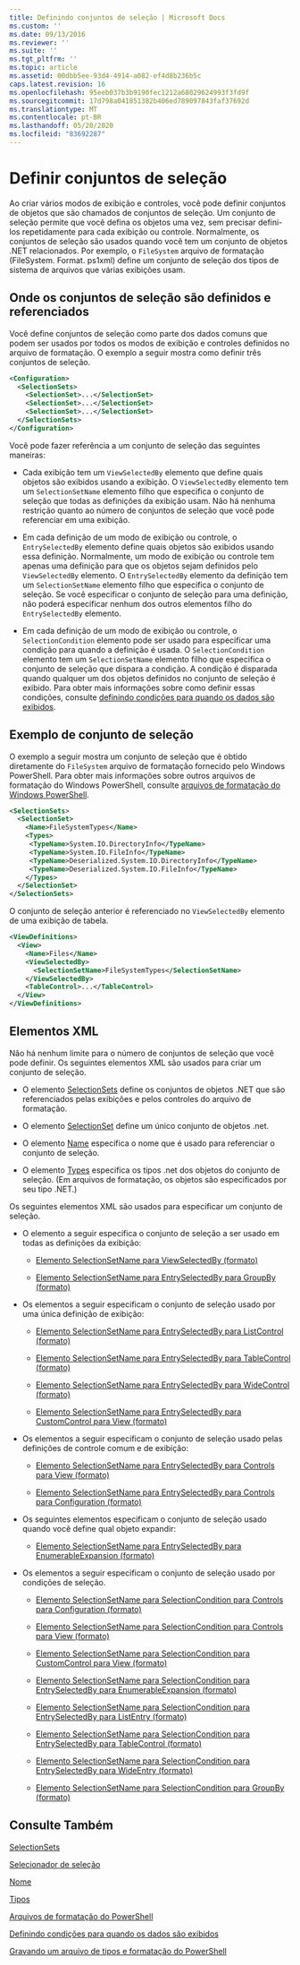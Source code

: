```yaml
---
title: Definindo conjuntos de seleção | Microsoft Docs
ms.custom: ''
ms.date: 09/13/2016
ms.reviewer: ''
ms.suite: ''
ms.tgt_pltfrm: ''
ms.topic: article
ms.assetid: 00dbb5ee-93d4-4914-a082-ef4d8b236b5c
caps.latest.revision: 16
ms.openlocfilehash: 95eeb037b3b9190fec1212a68029624993f3fd9f
ms.sourcegitcommit: 17d798a041851382b406ed789097843faf37692d
ms.translationtype: MT
ms.contentlocale: pt-BR
ms.lasthandoff: 05/20/2020
ms.locfileid: "83692287"
---
```

# <a name="defining-selection-sets"></a>Definir conjuntos de seleção

Ao criar vários modos de exibição e controles, você pode definir conjuntos de objetos que são chamados de conjuntos de seleção. Um conjunto de seleção permite que você defina os objetos uma vez, sem precisar defini-los repetidamente para cada exibição ou controle. Normalmente, os conjuntos de seleção são usados quando você tem um conjunto de objetos .NET relacionados. Por exemplo, o `FileSystem` arquivo de formatação (FileSystem. Format. ps1xml) define um conjunto de seleção dos tipos de sistema de arquivos que várias exibições usam.

## <a name="where-selection-sets-are-defined-and-referenced"></a>Onde os conjuntos de seleção são definidos e referenciados

Você define conjuntos de seleção como parte dos dados comuns que podem ser usados por todos os modos de exibição e controles definidos no arquivo de formatação. O exemplo a seguir mostra como definir três conjuntos de seleção.

```xml
<Configuration>
  <SelectionSets>
    <SelectionSet>...</SelectionSet>
    <SelectionSet>...</SelectionSet>
    <SelectionSet>...</SelectionSet>
  </SelectionSets>
</Configuration>
```

Você pode fazer referência a um conjunto de seleção das seguintes maneiras:

- Cada exibição tem um `ViewSelectedBy` elemento que define quais objetos são exibidos usando a exibição. O `ViewSelectedBy` elemento tem um `SelectionSetName` elemento filho que especifica o conjunto de seleção que todas as definições da exibição usam. Não há nenhuma restrição quanto ao número de conjuntos de seleção que você pode referenciar em uma exibição.

- Em cada definição de um modo de exibição ou controle, o `EntrySelectedBy` elemento define quais objetos são exibidos usando essa definição. Normalmente, um modo de exibição ou controle tem apenas uma definição para que os objetos sejam definidos pelo `ViewSelectedBy` elemento. O `EntrySelectedBy` elemento da definição tem um `SelectionSetName` elemento filho que especifica o conjunto de seleção. Se você especificar o conjunto de seleção para uma definição, não poderá especificar nenhum dos outros elementos filho do `EntrySelectedBy` elemento.

- Em cada definição de um modo de exibição ou controle, o `SelectionCondition` elemento pode ser usado para especificar uma condição para quando a definição é usada. O `SelectionCondition` elemento tem um `SelectionSetName` elemento filho que especifica o conjunto de seleção que dispara a condição. A condição é disparada quando qualquer um dos objetos definidos no conjunto de seleção é exibido. Para obter mais informações sobre como definir essas condições, consulte [definindo condições para quando os dados são exibidos](./defining-conditions-for-displaying-data.md).

## <a name="selection-set-example"></a>Exemplo de conjunto de seleção

O exemplo a seguir mostra um conjunto de seleção que é obtido diretamente do `FileSystem` arquivo de formatação fornecido pelo Windows PowerShell. Para obter mais informações sobre outros arquivos de formatação do Windows PowerShell, consulte [arquivos de formatação do Windows PowerShell](./powershell-formatting-files.md).

```xml
<SelectionSets>
  <SelectionSet>
    <Name>FileSystemTypes</Name>
    <Types>
     <TypeName>System.IO.DirectoryInfo</TypeName>
     <TypeName>System.IO.FileInfo</TypeName>
     <TypeName>Deserialized.System.IO.DirectoryInfo</TypeName>
     <TypeName>Deserialized.System.IO.FileInfo</TypeName>
    </Types>
  </SelectionSet>
</SelectionSets>
```

O conjunto de seleção anterior é referenciado no `ViewSelectedBy` elemento de uma exibição de tabela.

```xml
<ViewDefinitions>
  <View>
    <Name>Files</Name>
    <ViewSelectedBy>
      <SelectionSetName>FileSystemTypes</SelectionSetName>
    </ViewSelectedBy>
    <TableControl>...</TableControl>
  </View>
</ViewDefinitions>

```

## <a name="xml-elements"></a>Elementos XML

 Não há nenhum limite para o número de conjuntos de seleção que você pode definir. Os seguintes elementos XML são usados para criar um conjunto de seleção.

- O elemento [SelectionSets](./selectionsets-element-format.md) define os conjuntos de objetos .NET que são referenciados pelas exibições e pelos controles do arquivo de formatação.

- O elemento [SelectionSet](./selectionset-element-format.md) define um único conjunto de objetos .net.

- O elemento [Name](./name-element-for-selectionset-format.md) especifica o nome que é usado para referenciar o conjunto de seleção.

- O elemento [Types](./types-element-for-selectionset-format.md) especifica os tipos .net dos objetos do conjunto de seleção. (Em arquivos de formatação, os objetos são especificados por seu tipo .NET.)

 Os seguintes elementos XML são usados para especificar um conjunto de seleção.

- O elemento a seguir especifica o conjunto de seleção a ser usado em todas as definições da exibição:

  - [Elemento SelectionSetName para ViewSelectedBy (formato)](./selectionsetname-element-for-viewselectedby-format.md)

  - [Elemento SelectionSetName para EntrySelectedBy para GroupBy (formato)](./selectionsetname-element-for-entryselectedby-for-groupby-format.md)

- Os elementos a seguir especificam o conjunto de seleção usado por uma única definição de exibição:

  - [Elemento SelectionSetName para EntrySelectedBy para ListControl (formato)](./selectionsetname-element-for-entryselectedby-for-listcontrol-format.md)

  - [Elemento SelectionSetName para EntrySelectedBy para TableControl (formato)](./selectionsetname-element-for-entryselectedby-for-tablecontrol-format.md)

  - [Elemento SelectionSetName para EntrySelectedBy para WideControl (formato)](./selectionsetname-element-for-entryselectedby-for-widecontrol-format.md)

  - [Elemento SelectionSetName para EntrySelectedBy para CustomControl para View (formato)](./selectionsetname-element-for-entryselectedby-for-customcontrol-for-view-format.md)

- Os elementos a seguir especificam o conjunto de seleção usado pelas definições de controle comum e de exibição:

  - [Elemento SelectionSetName para EntrySelectedBy para Controls para View (formato)](./selectionsetname-element-for-entryselectedby-for-controls-for-view-format.md)

  - [Elemento SelectionSetName para EntrySelectedBy para Controls para Configuration (formato)](./selectionsetname-element-for-entryselectedby-for-controls-for-configuration-format.md)

- Os seguintes elementos especificam o conjunto de seleção usado quando você define qual objeto expandir:

  - [Elemento SelectionSetName para EntrySelectedBy para EnumerableExpansion (formato)](./selectionsetname-element-for-entryselectedby-for-enumerableexpansion-format.md)

- Os elementos a seguir especificam o conjunto de seleção usado por condições de seleção.

  - [Elemento SelectionSetName para SelectionCondition para Controls para Configuration (formato)](./selectionsetname-element-for-selectioncondition-for-controls-for-configuration-format.md)

  - [Elemento SelectionSetName para SelectionCondition para Controls para View (formato)](./selectionsetname-element-for-selectioncondition-for-controls-for-view-format.md)

  - [Elemento SelectionSetName para SelectionCondition para CustomControl para View (formato)](./selectionsetname-element-for-selectioncondition-for-customcontrol-for-view-format.md)

  - [Elemento SelectionSetName para SelectionCondition para EntrySelectedBy para EnumerableExpansion (formato)](./selectionsetname-element-for-selectioncondition-for-entryselectedby-for-enumerableexpansion-format.md)

  - [Elemento SelectionSetName para SelectionCondition para EntrySelectedBy para ListEntry (formato)](./selectionsetname-element-for-selectioncondition-for-entryselectedby-for-listentry-format.md)

  - [Elemento SelectionSetName para SelectionCondition para EntrySelectedBy para TableControl (formato)](./selectionsetname-element-for-selectioncondition-for-entryselectedby-for-tablecontrol-format.md)

  - [Elemento SelectionSetName para SelectionCondition para EntrySelectedBy para WideEntry (formato)](./selectionsetname-element-for-selectioncondition-for-entryselectedby-for-wideentry-format.md)

  - [Elemento SelectionSetName para SelectionCondition para GroupBy (formato)](./selectionsetname-element-for-selectioncondition-for-groupby-format.md)

## <a name="see-also"></a>Consulte Também

[SelectionSets](./selectionsets-element-format.md)

[Selecionador de seleção](./selectionset-element-format.md)

[Nome](./name-element-for-selectionset-format.md)

[Tipos](./types-element-for-selectionset-format.md)

[Arquivos de formatação do PowerShell](./powershell-formatting-files.md)

[Definindo condições para quando os dados são exibidos](./defining-conditions-for-displaying-data.md)

[Gravando um arquivo de tipos e formatação do PowerShell](./writing-a-powershell-formatting-file.md)
